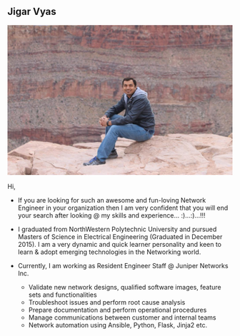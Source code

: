 ##  Jigar Vyas
![Jigs](img/Jigar_Vyas.jpeg)

Hi,

- If you are looking for such an awesome and fun-loving Network Engineer in your 
organization then I am very confident that you will end your search after 
looking @ my skills and experience... :)...:)...!!!

- I graduated from NorthWestern Polytechnic University and pursued Masters of 
Science in Electrical Engineering (Graduated in December 2015). I am a very 
dynamic and quick learner personality and keen to learn & adopt emerging 
technologies in the Networking world.

- Currently, I am working as Resident Engineer Staff @ Juniper Networks Inc.
    * Validate new network designs, qualified software images, feature sets and functionalities
    * Troubleshoot issues and perform root cause analysis
    * Prepare documentation and perform operational procedures
    * Manage communications between customer and internal teams
    * Network automation using Ansible, Python, Flask, Jinja2 etc.
